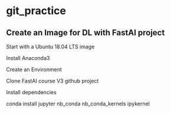# git_practice
## Create an Image for DL with FastAI project
Start with a Ubuntu 18.04 LTS image

Install Anaconda3


Create an Environment 


Clone FastAI course V3 github project 


Install dependencies


conda install jupyter nb_conda nb_conda_kernels ipykernel
